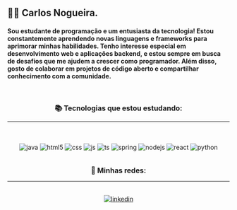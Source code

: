 ## 👨‍💻 Carlos Nogueira.

<!-- Introdução -->
#### Sou estudante de programação e um entusiasta da tecnologia! Estou constantemente aprendendo novas linguagens e frameworks para aprimorar minhas habilidades. Tenho interesse especial em desenvolvimento web e aplicações backend, e estou sempre em busca de desafios que me ajudem a crescer como programador. Além disso, gosto de colaborar em projetos de código aberto e compartilhar conhecimento com a comunidade.

<br>
<!-- Itecnologias-->
<div style="display: inline_block" align="center"><br/>
<span style="font-size: 16px; font-weight: bold;">📚 Tecnologias que estou estudando: </span>
<hr>
<br>
<br>
<img align="center" alt="java" src="https://img.shields.io/badge/Java-ED8B00?style=for-the-badge&logo=openjdk&logoColor=white" />
<img align="center" alt="html5" src="https://img.shields.io/badge/HTML5-E34F26?style=for-the-badge&logo=html5&logoColor=white" />
<img align="center" alt="css" src="https://img.shields.io/badge/CSS-239120?&style=for-the-badge&logo=css3&logoColor=white" />
<img align="center" alt="js" src="https://img.shields.io/badge/JavaScript-323330?style=for-the-badge&logo=javascript&logoColor=F7DF1E" />
<img align="center" alt="ts" src="https://img.shields.io/badge/TypeScript-007ACC?style=for-the-badge&logo=typescript&logoColor=white" />
<img align="center" alt="spring" src="https://img.shields.io/badge/Spring-6DB33F?style=for-the-badge&logo=spring&logoColor=white"/>
<img align="center" alt="nodejs" src="https://img.shields.io/badge/Node.js-43853D?style=for-the-badge&logo=node.js&logoColor=white" />
<img align="center" alt="react" src="https://img.shields.io/badge/React-20232A?style=for-the-badge&logo=react&logoColor=61DAFB" />
<img align="center" alt="python" src="https://img.shields.io/badge/Python-3776AB?style=for-the-badge&logo=python&logoColor=white" />
</div>
<br/>

<!-- Minhas redes -->
<div style="display: inline_block " align="center"><br/>
<span style="font-size: 16px; font-weight: bold;">🤝 Minhas redes: </span>
<hr>
<br>
<a href="https://www.linkedin.com/in/carlos-nogueira-2911b51b0?utm_source=share&utm_campaign=share_via&utm_content=profile&utm_medium=android_app">
<img align="center" alt="linkedin" src="https://img.shields.io/badge/LinkedIn-0077B5?style=for-the-badge&logo=linkedin&logoColor=white">
</a>
</div>
